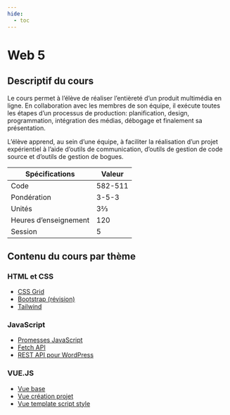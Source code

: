 ```yaml
---
hide:
  - toc
---
```


<div class="container">
  <div class="row">
    <div class="col-md">

# Web 5

## Descriptif du cours

Le cours permet à l’élève de réaliser l’entièreté d’un produit multimédia en ligne. En collaboration avec les membres de son équipe, il exécute toutes les étapes d’un processus de production: planification, design, programmation, intégration des médias, débogage et finalement sa présentation.

L’élève apprend, au sein d’une équipe, à faciliter la réalisation d’un projet expérientiel à l’aide d’outils de communication, d’outils de gestion de code source et d’outils de gestion de bogues.

| Spécifications        | Valeur  |
| --------------------- | ------- |
| Code                  | 582-511 |
| Pondération           | 3-5-3   |
| Unités                | 3⅔      |
| Heures d’enseignement | 120     |
| Session               | 5       |

</div>
<div class="col-md">

## Contenu du cours par thème

### HTML et CSS
* [CSS Grid](#)
* [Bootstrap (révision)](#)
* [Tailwind](#)

### JavaScript
* [Promesses JavaScript](#)
* [Fetch API](#)
* [REST API pour WordPress](#)

### VUE.JS
* [Vue base](./vue/index.html)
* [Vue création projet](./vue/creation-projet.html)
* [Vue template script style](./vue/template-script-style.html)

</div>

</div>

</div>